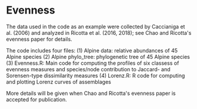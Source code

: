 # Evenness
The data used in the code as an example were collected by Caccianiga et al. (2006) and analyzed in Ricotta et al. (2016, 2018); see Chao and Ricotta's evenness paper for details.

The code includes four files:
(1) Alpine data: relative abundances of 45 Alpine species
(2) Alpine phylo_tree: phylogenetic tree of 45 Alpine species 
(3) Evenness.R: Main code for computing the profiles of six classess of evenness measures and species/node contribution to Jaccard- and         Sorensen-type dissimilarity measures
(4) Lorenz.R: R code for computing and plotting Lorenz curves of assemblages

More details will be given when Chao and Ricotta's evenness paper is accepted for publication.
